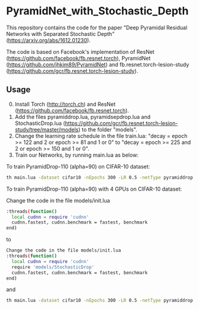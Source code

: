 # PyramidNet_with_Stochastic_Depth

This repository contains the code for the paper "Deep Pyramidal Residual Networks with Separated Stochastic Depth" (https://arxiv.org/abs/1612.01230). 

The code is based on Facebook's implementation of ResNet (https://github.com/facebook/fb.resnet.torch), PyramidNet (https://github.com/jhkim89/PyramidNet) and fb.resnet.torch-lesion-study (https://github.com/gcr/fb.resnet.torch-lesion-study).

## Usage

0. Install Torch (http://torch.ch) and ResNet (https://github.com/facebook/fb.resnet.torch).
1. Add the files pyramiddrop.lua, pyramidsepdrop.lua and StochasticDrop.lua (https://github.com/gcr/fb.resnet.torch-lesion-study/tree/master/models) to the folder "models".
2. Change the learning rate schedule in the file train.lua: "decay = epoch >= 122 and 2 or epoch >= 81 and 1 or 0" to "decay = epoch >= 225 and 2 or epoch >= 150 and 1 or 0".
3. Train our Networks, by running main.lua as below:

To train PyramidDrop-110 (alpha=90) on CIFAR-10 dataset:
```bash
th main.lua -dataset cifar10 -nEpochs 300 -LR 0.5 -netType pyramiddrop -batchSize 128 -shareGradInput true
```

To train PyramidDrop-110 (alpha=90) with 4 GPUs on CIFAR-10 dataset:

Change the code in the file models/init.lua

```bash
:threads(function()
  local cudnn = require 'cudnn'
  cudnn.fastest, cudnn.benchmark = fastest, benchmark
end)
```

to

```bash
Change the code in the file models/init.lua
:threads(function()
  local cudnn = require 'cudnn'
  require 'models/StochasticDrop'
  cudnn.fastest, cudnn.benchmark = fastest, benchmark
end)
```

and

```bash
th main.lua -dataset cifar10 -nEpochs 300 -LR 0.5 -netType pyramiddrop -batchSize 128 -shareGradInput true -nGPU 4 -nThreads 8
```

